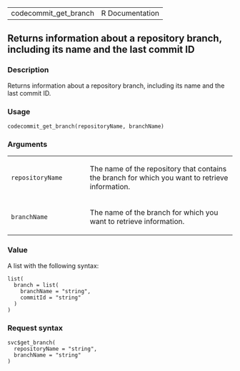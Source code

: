 <table style="width: 100%;">
<tbody>
<tr class="odd">
<td>codecommit_get_branch</td>
<td style="text-align: right;">R Documentation</td>
</tr>
</tbody>
</table>

## Returns information about a repository branch, including its name and the last commit ID

### Description

Returns information about a repository branch, including its name and
the last commit ID.

### Usage

    codecommit_get_branch(repositoryName, branchName)

### Arguments

<table>
<colgroup>
<col style="width: 35%" />
<col style="width: 65%" />
</colgroup>
<tbody>
<tr class="odd">
<td><code
id="codecommit_get_branch_:_repositoryName">repositoryName</code></td>
<td><p>The name of the repository that contains the branch for which you
want to retrieve information.</p></td>
</tr>
<tr class="even">
<td><code id="codecommit_get_branch_:_branchName">branchName</code></td>
<td><p>The name of the branch for which you want to retrieve
information.</p></td>
</tr>
</tbody>
</table>

### Value

A list with the following syntax:

    list(
      branch = list(
        branchName = "string",
        commitId = "string"
      )
    )

### Request syntax

    svc$get_branch(
      repositoryName = "string",
      branchName = "string"
    )
